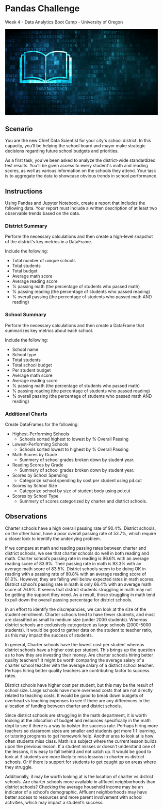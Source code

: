 # Pandas Challenge
Week 4 - Data Analytics Boot Camp - University of Oregon

![Pandas Challenge](/images/education.png)

## Scenario
You are the new Chief Data Scientist for your city's school district. In this capacity, you'll be helping the school board and mayor make strategic decisions regarding future school budgets and priorities.

As a first task, you've been asked to analyze the district-wide standardized test results. You'll be given access to every student's math and reading scores, as well as various information on the schools they attend. Your task is to aggregate the data to showcase obvious trends in school performance.


## Instructions
Using Pandas and Jupyter Notebook, create a report that includes the following data. Your report must include a written description of at least two observable trends based on the data.

### District Summary
Perform the necessary calculations and then create a high-level snapshot of the district's key metrics in a DataFrame.

Include the following:
- Total number of unique schools
- Total students
- Total budget
- Average math score
- Average reading score
- % passing math (the percentage of students who passed math)
- % passing reading (the percentage of students who passed reading)
- % overall passing (the percentage of students who passed math AND reading)


### School Summary
Perform the necessary calculations and then create a DataFrame that summarizes key metrics about each school.

Include the following:
- School name
- School type
- Total students
- Total school budget
- Per student budget
- Average math score
- Average reading score
- % passing math (the percentage of students who passed math)
- % passing reading (the percentage of students who passed reading)
- % overall passing (the percentage of students who passed math AND reading)

### Additional Charts
Create DataFrames for the following:

- Highest-Performing Schools
  - Schools sorted highest to lowest by % Overall Passing
- Lowest-Performing Schools
  - Schools sorted lowest to highest by % Overall Passing
- Math Scores by Grade
  - Summery of school grades broken down by student year.
- Reading Scores by Grade
  - Summery of school grades broken down by student year.
- Scores by School Spending
  - Categorize school spending by cost per student using pd.cut
- Scores by School Size
  - Categorize school by size of student body using pd.cut
- Scores by School Type
  - Summery of scores categorized by charter and district schools.


## Observations
Charter schools have a high overall passing rate of 90.4%.  District schools, on the other hand, have a poor overall passing rate of 53.7%, which require a closer look to identify the underlying problem.

If we compare at math and reading passing rates between charter and district schools, we see that charter schools do well in both reading and math.  Charter school’s passing rate in reading is 96.6% with an average reading score of 83.9%.  Their passing rate in math is 93.3% with an average math score of 83.5%.
District schools seem to be doing OK in reading with a passing rate of 80.8% with an average reading score of 81.0%.  However, they are falling well below expected rates in math scores.  District school’s passing rate in math is only 66.4% with an average math score of 76.9%.
It seems that district students struggling in math may not be getting the support they need.  As a result, those struggling in math tend to pull down the overall passing percentage for district schools.  

In an effort to identify the discrepancies, we can look at the size of the student enrollment.  Charter schools tend to have fewer students, and most are classified as small to medium size (under 2000 students).  Whereas district schools are exclusively categorized as large schools (2000-5000 students).  It would be good to gather data on the student to teacher ratio, as this may impact the success of students.

In general, Charter schools have the lowest cost per student whereas district schools have a higher cost per student.  This brings up the question as to how they are investing their money.  Are charter schools hiring better quality teachers?  It might be worth comparing the average salary of a charter school teacher with the average salary of a district school teacher.  Perhaps hiring better quality teachers are contributing factor to success rates.  

District schools have higher cost per student, but this may be the result of school size.  Large schools have more overhead costs that are not directly related to teaching costs.  It would be good to break down budgets of overhead vs teaching expenses to see if there are any differences in the allocation of funding between charter and district schools.

Since district schools are struggling in the math department, it is worth looking at the allocation of budget and resources specifically in the math dept to see if there is a way to bolster the success rate.  Perhaps hiring more teachers so classroom sizes are smaller and students get more 1:1 learning, or tutoring programs to get homework help.
Another area to look at is how often students miss class.  Math is a subject where the current lesson builds upon the previous lesson.  If a student misses or doesn't understand one of the lessons, it is easy to fall behind and not catch up.  It would be good to look at if students are more likely to miss lessons in charter vs district schools.  Or if there is support for students to get caught up on areas where they struggle.

Additionally, it may be worth looking at is the location of charter vs district schools.  Are charter schools more available in affluent neighborhoods than district schools?  Checking the average household income may be an indicator of a school’s demographic.  Affluent neighborhoods may have better access to resources and more parent involvement with school activities, which may impact a student’s success.  

